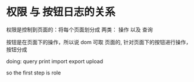 # 权限 与 按钮日志的关系

权限是控制到页面的：将每个页面划分成 两类： 操作 以及 查询

按钮是在页面下的操作，所以说 dom 可取 页面的, 针对页面下的按钮进行操作，按钮分成

doing:
  query print import export upload


so  the first step is role   

  
  
  